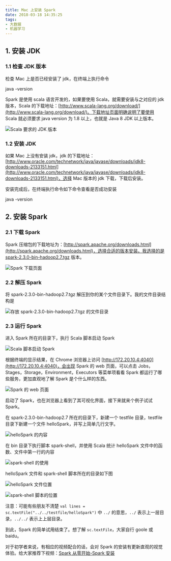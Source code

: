 ```yaml
---
title: Mac 上安装 Spark
date: 2018-03-18 14:35:25
tags:
- 大数据
- 机器学习
---
```


## 1. 安装 JDK

### 1.1 检查 JDK 版本
检查 Mac 上是否已经安装了 jdk，在终端上执行命令

java -version

Spark 是使用 scala 语言开发的，如果要使用 Scala，就需要安装与之对应的 jdk 版本，Scala 的下载地址：[http://www.scala-lang.org/download/](http://www.scala-lang.org/download/)。下载地址页面明确说明了要使用 Scala 就必须要求 java version 为 1.8 以上，也就是 Java 8 JDK 以上版本。

<!-- more -->

![Scala 要求的 JDK 版本](http://p5z9wpood.bkt.clouddn.com/install-spark-in-mac-01.png)

### 1.2 安装 JDK
如果 Mac 上没有安装 jdk，jdk 的下载地址：[http://www.oracle.com/technetwork/java/javase/downloads/jdk8-downloads-2133151.html](http://www.oracle.com/technetwork/java/javase/downloads/jdk8-downloads-2133151.html)，选择 Mac 版本的 jdk 下载，下载后安装。

安装完成后，在终端执行命令如下命令查看是否成功安装

java -version

## 2. 安装 Spark

### 2.1 下载 Spark
Spark 压缩包的下载地址为：[http://spark.apache.org/downloads.html](http://spark.apache.org/downloads.html)，选择合适的版本安装。我选择的是 [spark-2.3.0-bin-hadoop2.7.tgz](http://mirrors.shu.edu.cn/apache/spark/spark-2.3.0/spark-2.3.0-bin-hadoop2.7.tgz) 版本。

![Spark 下载页面](http://p5z9wpood.bkt.clouddn.com/install-spark-in-mac-02.png)

### 2.2 解压 Spark
将 spark-2.3.0-bin-hadoop2.7.tgz 解压到你的某个文件目录下。我的文件目录结构是 

![存放 spark-2.3.0-bin-hadoop2.7.tgz 的文件目录 ](http://p5z9wpood.bkt.clouddn.com/install-spark-in-mac-03.png)

### 2.3 运行 Spark

进入 Spark 所在的目录下，执行 Scala 脚本启动 Spark

![Scala 脚本启动 Spark](http://p5z9wpood.bkt.clouddn.com/install-spark-in-mac-04.png)

根据终端的显示结果，在 Chrome 浏览器上访问 [http://172.20.10.4:4040](http://172.20.10.4:4040)，会出现 Spark 的 web 页面，可以点击 Jobs，Stages，Storage，Environment，Executors 等菜单项看看 Spark 都运行了哪些服务，更加直观地了解 Spark 是个什么样的东西。

![Spark 的 web 页面](http://p5z9wpood.bkt.clouddn.com/install-spark-in-mac-05.png)

启动了 Spark，也在浏览器上看到了其可视化界面，接下来就来个例子试试 Spark。

在 spark-2.3.0-bin-hadoop2.7 所在的目录下，新建一个 testfile 目录，testfile 目录下新建一个文件 helloSpark，并写上简单几行文字。

![helloSpark 的内容](http://p5z9wpood.bkt.clouddn.com/install-spark-in-mac-06.png)

在 bin 目录下执行脚本 spark-shell，并使用 Scala 统计 helloSpark 文件中的函数、文件中第一行的内容

![spark-shell 的使用](http://p5z9wpood.bkt.clouddn.com/install-spark-in-mac-07.png)

helloSpark 文件和 spark-shell 脚本所在的目录如下图

![helloSpark 文件位置](http://p5z9wpood.bkt.clouddn.com/install-spark-in-mac-08.png)

![spark-shell 脚本的位置](http://p5z9wpood.bkt.clouddn.com/install-spark-in-mac-09.png)

注意：可能有些朋友不清楚 `val lines = sc.textFile("../../testfile/helloSpark")` 中 `../` 的意思，`../` 表示上一层目录，`../../` 表示上上层目录。

到此，Spark 的简单试用结束了。想了解 `sc.textFile`，大家自行 goole 或 baidu。

对于初学者来说，有相应的视频配合的话，会对 Spark 的安装有更新直观的视觉体验。给大家推荐下视频：[Spark 从零开始-Spark 安装](https://www.imooc.com/video/14394)

